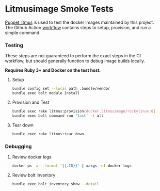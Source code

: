 # Litmusimage Smoke Tests

[Puppet litmus](https://github.com/puppetlabs/puppet_litmus/) is used to test
the docker images maintained by this project. The Github Action [workflow](../../../template_build_deploy.yml)
contains steps to setup, provision, and run a simple command.

### Testing

These steps are not guaranteed to perform the exact steps in the
CI workflow, but should generally function to debug image builds
locally.

__Requires Ruby 3+ and Docker on the test host.__

1. Setup
   ```sh
   bundle config set --local path .bundle/vendor
   bundle exec bolt module install
   ```
2. Provision and Test
   ```sh
   bundle exec rake litmus:provision[docker,litmusimage/rockylinux:8]
   bundle exec bolt command run 'last' -t all
   ```
3. Tear down
   ```sh
   bundle exec rake litmus:tear_down
   ```

### Debugging

1. Review docker logs
   ```sh
   docker ps -a --format '{{.ID}}' | xargs -n1 docker logs
   ```
2. Review bolt inventory
   ```sh
   bundle exec bolt inventory show --detail
   ```
